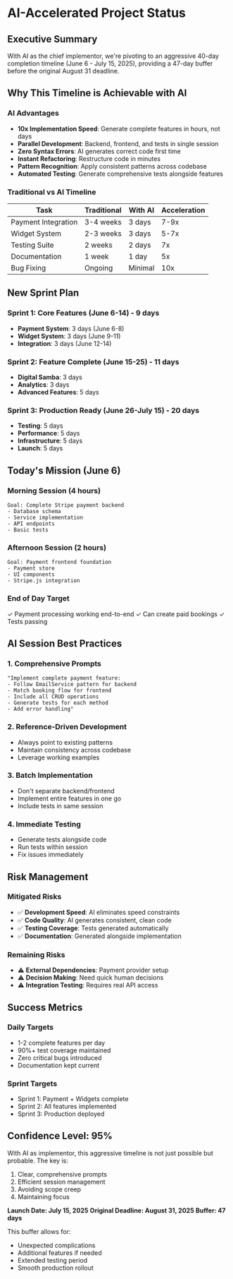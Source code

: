 # AI-Accelerated Project Status

## Executive Summary
With AI as the chief implementor, we're pivoting to an aggressive 40-day completion timeline (June 6 - July 15, 2025), providing a 47-day buffer before the original August 31 deadline.

## Why This Timeline is Achievable with AI

### AI Advantages
- **10x Implementation Speed**: Generate complete features in hours, not days
- **Parallel Development**: Backend, frontend, and tests in single session
- **Zero Syntax Errors**: AI generates correct code first time
- **Instant Refactoring**: Restructure code in minutes
- **Pattern Recognition**: Apply consistent patterns across codebase
- **Automated Testing**: Generate comprehensive tests alongside features

### Traditional vs AI Timeline

| Task | Traditional | With AI | Acceleration |
|------|------------|---------|--------------|
| Payment Integration | 3-4 weeks | 3 days | 7-9x |
| Widget System | 2-3 weeks | 3 days | 5-7x |
| Testing Suite | 2 weeks | 2 days | 7x |
| Documentation | 1 week | 1 day | 5x |
| Bug Fixing | Ongoing | Minimal | 10x |

## New Sprint Plan

### Sprint 1: Core Features (June 6-14) - 9 days
- **Payment System**: 3 days (June 6-8)
- **Widget System**: 3 days (June 9-11)
- **Integration**: 3 days (June 12-14)

### Sprint 2: Feature Complete (June 15-25) - 11 days
- **Digital Samba**: 3 days
- **Analytics**: 3 days  
- **Advanced Features**: 5 days

### Sprint 3: Production Ready (June 26-July 15) - 20 days
- **Testing**: 5 days
- **Performance**: 5 days
- **Infrastructure**: 5 days
- **Launch**: 5 days

## Today's Mission (June 6)

### Morning Session (4 hours)
```
Goal: Complete Stripe payment backend
- Database schema
- Service implementation  
- API endpoints
- Basic tests
```

### Afternoon Session (2 hours)
```
Goal: Payment frontend foundation
- Payment store
- UI components
- Stripe.js integration
```

### End of Day Target
✓ Payment processing working end-to-end
✓ Can create paid bookings
✓ Tests passing

## AI Session Best Practices

### 1. Comprehensive Prompts
```
"Implement complete payment feature:
- Follow EmailService pattern for backend
- Match booking flow for frontend
- Include all CRUD operations
- Generate tests for each method
- Add error handling"
```

### 2. Reference-Driven Development
- Always point to existing patterns
- Maintain consistency across codebase
- Leverage working examples

### 3. Batch Implementation
- Don't separate backend/frontend
- Implement entire features in one go
- Include tests in same session

### 4. Immediate Testing
- Generate tests alongside code
- Run tests within session
- Fix issues immediately

## Risk Management

### Mitigated Risks
- ✅ **Development Speed**: AI eliminates speed constraints
- ✅ **Code Quality**: AI generates consistent, clean code
- ✅ **Testing Coverage**: Tests generated automatically
- ✅ **Documentation**: Generated alongside implementation

### Remaining Risks
- ⚠️ **External Dependencies**: Payment provider setup
- ⚠️ **Decision Making**: Need quick human decisions
- ⚠️ **Integration Testing**: Requires real API access

## Success Metrics

### Daily Targets
- 1-2 complete features per day
- 90%+ test coverage maintained
- Zero critical bugs introduced
- Documentation kept current

### Sprint Targets
- Sprint 1: Payment + Widgets complete
- Sprint 2: All features implemented
- Sprint 3: Production deployed

## Confidence Level: 95%

With AI as implementor, this aggressive timeline is not just possible but probable. The key is:
1. Clear, comprehensive prompts
2. Efficient session management
3. Avoiding scope creep
4. Maintaining focus

**Launch Date: July 15, 2025**
**Original Deadline: August 31, 2025**
**Buffer: 47 days**

This buffer allows for:
- Unexpected complications
- Additional features if needed
- Extended testing period
- Smooth production rollout